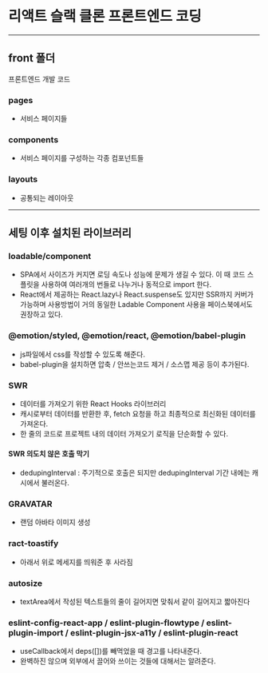 # 리액트 슬랙 클론 프론트엔드 코딩

---

## front 폴더

프론트엔드 개발 코드

### pages

- 서비스 페이지들

### components

- 서비스 페이지를 구성하는 각종 컴포넌트들

### layouts

- 공통되는 레이아웃

---

## 세팅 이후 설치된 라이브러리

### loadable/component

- SPA에서 사이즈가 커지면 로딩 속도나 성능에 문제가 생길 수 있다. 이 때 코드 스플릿을 사용하여 여러개의 번들로 나누거나 동적으로 import 한다.
- React에서 제공하는 React.lazy나 React.suspense도 있지만 SSR까지 커버가 가능하며 사용방법이 거의 동일한 Ladable Component 사용을 페이스북에서도 권장하고 있다.

### @emotion/styled, @emotion/react, @emotion/babel-plugin

- js파일에서 css를 작성할 수 있도록 해준다.
- babel-plugin을 설치하면 압축 / 안쓰는코드 제거 / 소스맵 제공 등이 추가된다.

### SWR

- 데이터를 가져오기 위한 React Hooks 라이브러리
- 캐시로부터 데이터를 반환한 후, fetch 요청을 하고 최종적으로 최신화된 데이터를 가져온다.
- 한 줄의 코드로 프로젝트 내의 데이터 가져오기 로직을 단순화할 수 있다.

#### SWR 의도치 않은 호출 막기

- dedupingInterval : 주기적으로 호출은 되지만 dedupingInterval 기간 내에는 캐시에서 불러온다.

### GRAVATAR

- 랜덤 아바타 이미지 생성

### ract-toastify

- 아래서 위로 메세지를 띄워준 후 사라짐

### autosize

- textArea에서 작성된 텍스트들의 줄이 길어지면 맞춰서 같이 길어지고 짧아진다

### eslint-config-react-app / eslint-plugin-flowtype / eslint-plugin-import / eslint-plugin-jsx-a11y / eslint-plugin-react

- useCallback에서 deps([])를 빼먹었을 때 경고를 나타내준다.
- 완벽하진 않으며 외부에서 끌어와 쓰이는 것들에 대해서는 알려준다.
